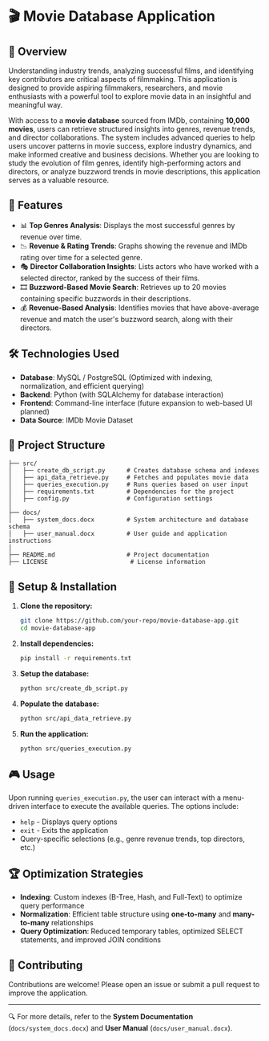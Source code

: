 # 🎬 Movie Database Application

## 📌 Overview

Understanding industry trends, analyzing successful films, and identifying key contributors are critical aspects of filmmaking. This application is designed to provide aspiring filmmakers, researchers, and movie enthusiasts with a powerful tool to explore movie data in an insightful and meaningful way.

With access to a **movie database** sourced from IMDb, containing **10,000 movies**, users can retrieve structured insights into genres, revenue trends, and director collaborations. The system includes advanced queries to help users uncover patterns in movie success, explore industry dynamics, and make informed creative and business decisions. Whether you are looking to study the evolution of film genres, identify high-performing actors and directors, or analyze buzzword trends in movie descriptions, this application serves as a valuable resource.

## 🚀 Features

- 📊 **Top Genres Analysis**: Displays the most successful genres by revenue over time.
- 📉 **Revenue & Rating Trends**: Graphs showing the revenue and IMDb rating over time for a selected genre.
- 🎭 **Director Collaboration Insights**: Lists actors who have worked with a selected director, ranked by the success of their films.
- 🎞 **Buzzword-Based Movie Search**: Retrieves up to 20 movies containing specific buzzwords in their descriptions.
- 💰 **Revenue-Based Analysis**: Identifies movies that have above-average revenue and match the user's buzzword search, along with their directors.

## 🛠 Technologies Used

- **Database**: MySQL / PostgreSQL (Optimized with indexing, normalization, and efficient querying)
- **Backend**: Python (with SQLAlchemy for database interaction)
- **Frontend**: Command-line interface (future expansion to web-based UI planned)
- **Data Source**: IMDb Movie Dataset

## 📂 Project Structure

```
├── src/
│   ├── create_db_script.py      # Creates database schema and indexes
│   ├── api_data_retrieve.py     # Fetches and populates movie data
│   ├── queries_execution.py     # Runs queries based on user input
│   ├── requirements.txt         # Dependencies for the project
│   ├── config.py                # Configuration settings
│
├── docs/
│   ├── system_docs.docx         # System architecture and database schema
│   ├── user_manual.docx         # User guide and application instructions
│
├── README.md                    # Project documentation
├── LICENSE                       # License information
```

## 🔧 Setup & Installation

1. **Clone the repository:**
   ```bash
   git clone https://github.com/your-repo/movie-database-app.git
   cd movie-database-app
   ```
2. **Install dependencies:**
   ```bash
   pip install -r requirements.txt
   ```
3. **Setup the database:**
   ```bash
   python src/create_db_script.py
   ```
4. **Populate the database:**
   ```bash
   python src/api_data_retrieve.py
   ```
5. **Run the application:**
   ```bash
   python src/queries_execution.py
   ```

## 🎮 Usage

Upon running `queries_execution.py`, the user can interact with a menu-driven interface to execute the available queries. The options include:

- `help` - Displays query options
- `exit` - Exits the application
- Query-specific selections (e.g., genre revenue trends, top directors, etc.)

## 🏆 Optimization Strategies

- **Indexing**: Custom indexes (B-Tree, Hash, and Full-Text) to optimize query performance
- **Normalization**: Efficient table structure using **one-to-many** and **many-to-many** relationships
- **Query Optimization**: Reduced temporary tables, optimized SELECT statements, and improved JOIN conditions

## 🤝 Contributing

Contributions are welcome! Please open an issue or submit a pull request to improve the application.

---

🔍 For more details, refer to the **System Documentation** (`docs/system_docs.docx`) and **User Manual** (`docs/user_manual.docx`).

